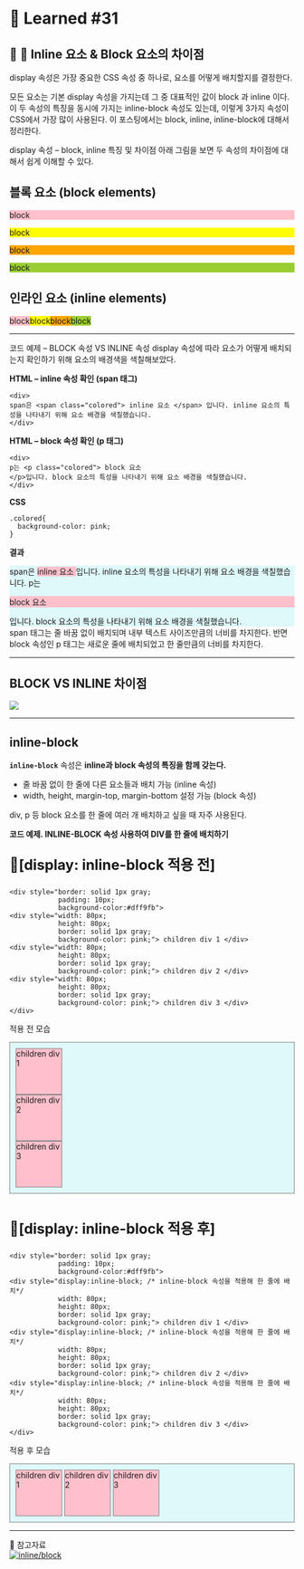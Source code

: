 # 🌟 Learned #31

## 🔶 🎨 Inline 요소 & Block 요소의 차이점

display 속성은 가장 중요한 CSS 속성 중 하나로, 요소를 어떻게 배치할지를 결정한다.

모든 요소는 기본 display 속성을 가지는데 그 중 대표적인 값이 block 과 inline 이다. 이 두 속성의 특징을 동시에 가지는 inline-block 속성도 있는데, 이렇게 3가지 속성이 CSS에서 가장 많이 사용된다. 이 포스팅에서는 block, inline, inline-block에 대해서 정리한다.

display 속성 – block, inline 특징 및 차이점
아래 그림을 보면 두 속성의 차이점에 대해서 쉽게 이해할 수 있다.

## 블록 요소 (block elements)

<p style="background-color:pink">block</p>
<p style="background-color:yellow">block</p>
<p style="background-color:orange">block</p>
<p style="background-color:yellowgreen">block</p>

## 인라인 요소 (inline elements)

<span style="background-color:pink">block</span><span style="background-color:yellow">block</span><span style="background-color:orange">block</span><span style="background-color:yellowgreen">block</span>

---

코드 예제 – BLOCK 속성 VS INLINE 속성
display 속성에 따라 요소가 어떻게 배치되는지 확인하기 위해 요소의 배경색을 색칠해보았다.

**HTML – inline 속성 확인 (span 태그)**

```
<div>
span은 <span class="colored"> inline 요소 </span> 입니다. inline 요소의 특성을 나타내기 위해 요소 배경을 색칠했습니다.
</div>
```

**HTML – block 속성 확인 (p 태그)**

```
<div>
p는 <p class="colored"> block 요소 　　　　　　　　　　　　　　　　　　　　　　　　　　　　　　　　　　　　　　　　　　</p>입니다. block 요소의 특성을 나타내기 위해 요소 배경을 색칠했습니다.
</div>

```

**CSS**

```
.colored{
  background-color: pink;
}
```

**결과**

<div style="background-color:#dff9fb">
span은 <span style="background-color:pink"> inline 요소 </span>입니다. inline 요소의 특성을 나타내기 위해 요소 배경을 색칠했습니다.
p는
<p style="background-color:pink">block 요소</p>입니다. block 요소의 특성을 나타내기 위해 요소 배경을 색칠했습니다.  
</div>
span 태그는 줄 바꿈 없이 배치되며 내부 텍스트 사이즈만큼의 너비를 차지한다. 반면 block 속성인 p 태그는 새로운 줄에 배치되었고 한 줄만큼의 너비를 차지한다.

---

## BLOCK VS INLINE 차이점

![](https://velog.velcdn.com/images/wjddms0501/post/d5dbbac7-3f3f-45be-818a-de67d61f9dfc/image.png)

---

## inline-block

**`inline-block`** 속성은 **inline과 block 속성의 특징을 함께 갖는다.**

- 줄 바꿈 없이 한 줄에 다른 요소들과 배치 가능 (inline 속성)
- width, height, margin-top, margin-bottom 설정 가능 (block 속성)

div, p 등 block 요소를 한 줄에 여러 개 배치하고 싶을 때 자주 사용된다.

**코드 예제. INLINE-BLOCK 속성 사용하여 DIV를 한 줄에 배치하기**

<p style="font-size:25px;
		  font-weight:bold;">📌[display: inline-block 적용 전]</p>

```
<div style="border: solid 1px gray;
  			padding: 10px;
            background-color:#dff9fb">
<div style="width: 80px;
  			height: 80px;
            border: solid 1px gray;
            background-color: pink;"> children div 1 </div>
<div style="width: 80px;
  			height: 80px;
            border: solid 1px gray;
            background-color: pink;"> children div 2 </div>
<div style="width: 80px;
  			height: 80px;
            border: solid 1px gray;
            background-color: pink;"> children div 3 </div>
</div>
```

적용 전 모습

<div style="border: solid 1px gray;
  			padding: 10px;
            background-color:#dff9fb">
<div style="width: 80px;
  			height: 80px;
            border: solid 1px gray;
            background-color: pink;"> children div 1 </div>
<div style="width: 80px;
  			height: 80px;
            border: solid 1px gray;
            background-color: pink;"> children div 2 </div>
<div style="width: 80px;
  			height: 80px;
            border: solid 1px gray;
            background-color: pink;"> children div 3 </div>
</div>
<br>

<p style="font-size:25px;
		  font-weight:bold;">📌[display: inline-block 적용 후]</p>

```
<div style="border: solid 1px gray;
  			padding: 10px;
            background-color:#dff9fb">
<div style="display:inline-block; /* inline-block 속성을 적용해 한 줄에 배치*/
            width: 80px;
            height: 80px;
            border: solid 1px gray;
            background-color: pink;"> children div 1 </div>
<div style="display:inline-block; /* inline-block 속성을 적용해 한 줄에 배치*/
            width: 80px;
            height: 80px;
            border: solid 1px gray;
            background-color: pink;"> children div 2 </div>
<div style="display:inline-block; /* inline-block 속성을 적용해 한 줄에 배치*/
            width: 80px;
            height: 80px;
            border: solid 1px gray;
            background-color: pink;"> children div 3 </div>
</div>
```

적용 후 모습

<div style="border: solid 1px gray;
  			padding: 10px;
            background-color:#dff9fb">
<div style="display:inline-block;
  width: 80px;
  height: 80px;
  border: solid 1px gray;
  background-color: pink;"> children div 1 </div>
<div style="display:inline-block;
  width: 80px;
  height: 80px;
  border: solid 1px gray;
  background-color: pink;"> children div 2 </div>
<div style="display:inline-block;
  width: 80px;
  height: 80px;
  border: solid 1px gray;
  background-color: pink;"> children div 3 </div>
</div>

---

💟 참고자료
<br>
[![inline/block](https://img.shields.io/badge/inline/block-E8E8E8.svg?style=for-the-badge&logo=inline/block&logoColor=white)](https://jinnynote.com/learn/web/display-block-vs-inline/)
